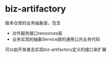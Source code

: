 # biz-artifactory

版本仓库的业务抽象层，包含

- 对外服务接口resources层
- 业务实现的抽象Service层的通用公共业务代码

可以由开发者去实现biz-artifactory定义的接口来扩展
